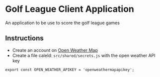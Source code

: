 # Golf League Client Application
An application to be use to score the golf league games

## Instructions
* Create an account on [Open Weather Map](https://openweathermap.org)
* Create a file caleld: `src/shared/secrets.js` with the open weather API key
```
export const OPEN_WEATHER_APIKEY = 'openweathermapapikey';
```
